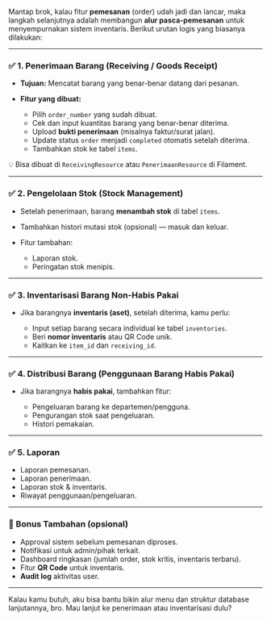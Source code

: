 Mantap brok, kalau fitur **pemesanan** (order) udah jadi dan lancar, maka langkah selanjutnya adalah membangun **alur pasca-pemesanan** untuk menyempurnakan sistem inventaris. Berikut urutan logis yang biasanya dilakukan:

---

### ✅ 1. **Penerimaan Barang (Receiving / Goods Receipt)**

* **Tujuan:** Mencatat barang yang benar-benar datang dari pesanan.
* **Fitur yang dibuat:**

  * Pilih `order_number` yang sudah dibuat.
  * Cek dan input kuantitas barang yang benar-benar diterima.
  * Upload **bukti penerimaan** (misalnya faktur/surat jalan).
  * Update status `order` menjadi `completed` otomatis setelah diterima.
  * Tambahkan stok ke tabel `items`.

💡 Bisa dibuat di `ReceivingResource` atau `PenerimaanResource` di Filament.

---

### ✅ 2. **Pengelolaan Stok (Stock Management)**

* Setelah penerimaan, barang **menambah stok** di tabel `items`.
* Tambahkan histori mutasi stok (opsional) — masuk dan keluar.
* Fitur tambahan:

  * Laporan stok.
  * Peringatan stok menipis.

---

### ✅ 3. **Inventarisasi Barang Non-Habis Pakai**

* Jika barangnya **inventaris (aset)**, setelah diterima, kamu perlu:

  * Input setiap barang secara individual ke tabel `inventories`.
  * Beri **nomor inventaris** atau QR Code unik.
  * Kaitkan ke `item_id` dan `receiving_id`.

---

### ✅ 4. **Distribusi Barang (Penggunaan Barang Habis Pakai)**

* Jika barangnya **habis pakai**, tambahkan fitur:

  * Pengeluaran barang ke departemen/pengguna.
  * Pengurangan stok saat pengeluaran.
  * Histori pemakaian.

---

### ✅ 5. **Laporan**

* Laporan pemesanan.
* Laporan penerimaan.
* Laporan stok & inventaris.
* Riwayat penggunaan/pengeluaran.

---

### 🧠 Bonus Tambahan (opsional)

* Approval sistem sebelum pemesanan diproses.
* Notifikasi untuk admin/pihak terkait.
* Dashboard ringkasan (jumlah order, stok kritis, inventaris terbaru).
* Fitur **QR Code** untuk inventaris.
* **Audit log** aktivitas user.

---

Kalau kamu butuh, aku bisa bantu bikin alur menu dan struktur database lanjutannya, bro. Mau lanjut ke penerimaan atau inventarisasi dulu?
